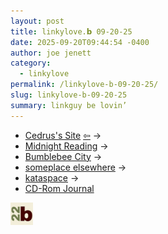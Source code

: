```yaml
---
layout: post
title: 𝚕𝚒𝚗𝚔𝚢𝚕𝚘𝚟𝚎.𝗯 𝟶𝟿-𝟸𝟶-𝟸𝟻
date: 2025-09-20T09:44:54 -0400
author: joe jenett
category:
  - linkylove
permalink: /linkylove-b-09-20-25/
slug: linkylove-b-09-20-25
summary: linkguy be lovin’
---
```

<ul class="linkylove">
	<li><a title="Cedrus" href="https://cedrus.nekoweb.org/">Cedrus's Site</a>  <a title="source" href="https://cervidaze.me/"><span class="via">&#8678;</span></a>  <span title="led to link shown below">&#8594;</span></li>
	<li><a title="Renkon" href="https://renkotsuban.com/">Midnight Reading</a>  <span title="led to link shown below">&#8594;</span></li>
	<li><a title="Bee" href="https://bumblebee.city/">Bumblebee City</a>  <span title="led to link shown below">&#8594;</span></li>
	<li><a title="nat clayton" href="https://blog.someplace-else.xyz/">someplace elsewhere</a>  <span title="led to link shown below">&#8594;</span></li>
	<li><a title="ellen" href="https://ellen.zone/">kataspace</a> <span title="led to link shown below">&#8594;</span></li>
	<li><a title="Misty De Méo" href="https://cdrom.ca/">CD-Rom Journal</a></li>
</ul>
<p class="right"><a href="https://bulltown.joejenett.com/links"><img src="/images/b22.jpg" alt="" width="36"></a></p>
<a href="https://brid.gy/publish/mastodon"></a>